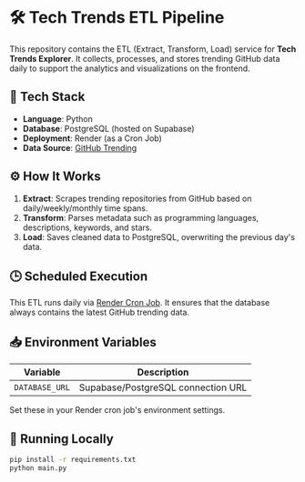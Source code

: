 # 🛠️ Tech Trends ETL Pipeline

This repository contains the ETL (Extract, Transform, Load) service for **Tech Trends Explorer**. It collects, processes, and stores trending GitHub data daily to support the analytics and visualizations on the frontend.

## 🔧 Tech Stack

- **Language**: Python
- **Database**: PostgreSQL (hosted on Supabase)
- **Deployment**: Render (as a Cron Job)
- **Data Source**: [GitHub Trending](https://github.com/trending)

## ⚙️ How It Works

1. **Extract**: Scrapes trending repositories from GitHub based on daily/weekly/monthly time spans.
2. **Transform**: Parses metadata such as programming languages, descriptions, keywords, and stars.
3. **Load**: Saves cleaned data to PostgreSQL, overwriting the previous day's data.


## 🕒 Scheduled Execution

This ETL runs daily via [Render Cron Job](https://render.com/docs/cronjobs). It ensures that the database always contains the latest GitHub trending data.

## 📥 Environment Variables

| Variable            | Description                         |
|---------------------|-------------------------------------|
| `DATABASE_URL`      | Supabase/PostgreSQL connection URL  |

Set these in your Render cron job's environment settings.

## 🚀 Running Locally

```bash
pip install -r requirements.txt
python main.py
```

